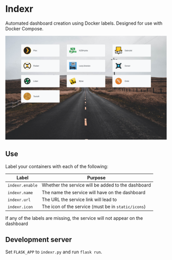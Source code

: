 # Indexr

Automated dashboard creation using Docker labels. Designed for use with Docker Compose.

![Preview](preview.png)

## Use

Label your containers with each of the following:

| Label           	| Purpose                                             	|
|-----------------	|-----------------------------------------------------	|
| `indexr.enable` 	| Whether the service will be added to the dashboard  	|
| `indexr.name`   	| The name the service will have on the dashboard     	|
| `indexr.url`    	| The URL the service link will lead to               	|
| `indexr.icon`   	| The icon of the service (must be in `static/icons`) 	|

If any of the labels are missing, the service will not appear on the dashboard

## Development server

Set `FLASK_APP` to `indexr.py` and run `flask run`.
